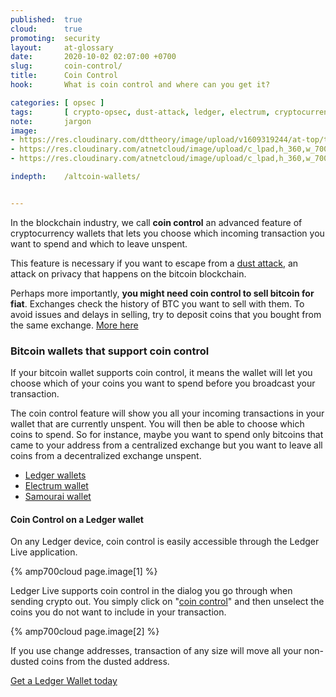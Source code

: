 ```yaml
---
published:  true
cloud:      true
promoting:  security
layout:     at-glossary
date:       2020-10-02 02:07:00 +0700
slug:       coin-control/
title:      Coin Control
hook:       What is coin control and where can you get it?

categories: [ opsec ]
tags:       [ crypto-opsec, dust-attack, ledger, electrum, cryptocurrency-wallet, crypto-tools]
note:       jargon
image:      
- https://res.cloudinary.com/dttheory/image/upload/v1609319244/at-top/tools/howto-pay-with-btc.jpg
- https://res.cloudinary.com/atnetcloud/image/upload/c_lpad,h_360,w_700/v1601626705/atnet/_glossary/Screenshot_2020-09-08_at_15.51.09_ele277.jpg
- https://res.cloudinary.com/atnetcloud/image/upload/c_lpad,h_360,w_700/v1601626722/atnet/_glossary/Screenshot_2020-09-08_at_17.14.56_l40exk.jpg

indepth:    /altcoin-wallets/


---
```


In the blockchain industry, we call **coin control** an advanced feature of cryptocurrency wallets that lets you choose which incoming transaction you want to spend and which to leave unspent.

This feature is necessary if you want to escape from a [dust attack](/glossary/dust-attack/), an attack on privacy that happens on the bitcoin blockchain.

Perhaps more importantly, **you might need coin control to sell bitcoin for fiat**. Exchanges check the history of BTC you want to sell with them. To avoid issues and delays in selling, try to deposit coins that you bought from the same exchange. [More here](/strategy/coin-control-selling-crypto/)

<!--more-->

### Bitcoin wallets that support coin control

If your bitcoin wallet supports coin control, it means the wallet will let you choose which of your coins you want to spend before you broadcast your transaction.

The coin control feature will show you all your incoming transactions in your wallet that are currently unspent. You will then be able to choose which coins to spend. So for instance, maybe you want to spend only bitcoins that came to your address from a centralized exchange but you want to leave all coins from a decentralized exchange unspent.

* [Ledger wallets](http://bit.ly/lnx-2020)
* [Electrum wallet](/glossary/electrum/)
* [Samourai wallet](/samourai-wallet-bitcoin-anonymity/)

#### Coin Control on a Ledger wallet

On any Ledger device, coin control is easily accessible through the Ledger Live application.

{% amp700cloud page.image[1] %}

Ledger Live supports coin control in the dialog you go through when sending crypto out. You simply click on "[coin control](/glossary/coin-control/)" and then unselect the coins you do not want to include in your transaction.

{% amp700cloud page.image[2] %}

If you use change addresses, transaction of any size will move all your non-dusted coins from the dusted address.

<a href="http://bit.ly/lnx-2020" class="btn">Get a Ledger Wallet today</a>
